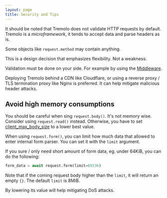 ```yaml
---
layout: page
title: Security and Tips
---
```


It should be noted that Tremolo does not validate HTTP requests by default.
Tremolo is a *microframework*, it tends to accept data and parse headers as is.

Some objects like `request.method` may contain anything.

This is a design decision that emphasizes flexibility. Not a weakness.

Validation must be done on your side. For example by using the [Middleware](middleware.html).

Deploying Tremolo behind a CDN like Cloudflare, or using a reverse proxy / TLS termination proxy like Nginx is preferred. It can help mitigate malicious header attacks.

## Avoid high memory consumptions
You should be careful when sing `request.body()`. It's not memory wise. Consider using `request.read()` instead. Otherwise, you have to set [client_max_body_size](configuration.html#client_max_body_size) to a lower best value.

When using `request.form()`, you can limit how much data that allowed to enter internal form parser. You can set it with the `limit` argument.

If you sure / only need short amount of form data, eg. under 64KiB, you can do the following:

```python
form_data = await request.form(limit=65536)
```

Note that if the coming request body higher than the `limit`, it will return an empty `{}`.
The default `limit` is 8MiB.

By lowering its value will help mitigating DoS attacks.
